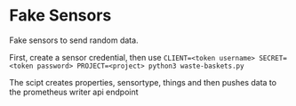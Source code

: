 # Fake Sensors

Fake sensors to send random data.

First, create a sensor credential, then use `CLIENT=<token username> SECRET=<token password> PROJECT=<project> python3 waste-baskets.py`

The scipt creates properties, sensortype, things and then pushes data to the prometheus writer api endpoint
